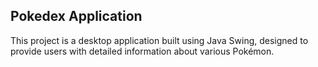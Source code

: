## Pokedex Application
This project is a desktop application built using Java Swing, designed to provide users with detailed information about various Pokémon.

